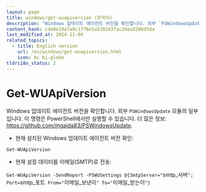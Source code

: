 ```yaml
---
layout: page
title: windows/get-wuapiversion (한국어)
description: "Windows 업데이트 에이전트 버전을 확인합니다. 외부 `PSWindowsUpdate` 모듈의 일부입니다."
content_hash: cda0e19a7a9c1776e5a5382d3fac24ea3286d3da
last_modified_at: 2024-11-04
related_topics:
  - title: English version
    url: /en/windows/get-wuapiversion.html
    icon: bi bi-globe
tldri18n_status: 2
---
```

# Get-WUApiVersion

Windows 업데이트 에이전트 버전을 확인합니다. 외부 `PSWindowsUpdate` 모듈의 일부입니다.
이 명령은 PowerShell에서만 실행할 수 있습니다.
더 많은 정보: <https://github.com/mgajda83/PSWindowsUpdate>.

- 현재 설치된 Windows 업데이트 에이전트 버전 확인:

`Get-WUApiVersion`

- 현재 설정 데이터를 이메일(SMTP)로 전송:

`Get-WUApiVersion -SendReport -PSWUSettings @{SmtpServer="`<span class="tldr-var badge badge-pill bg-dark-lm bg-white-dm text-white-lm text-dark-dm font-weight-bold">smtp_서버</span>`"; Port=`<span class="tldr-var badge badge-pill bg-dark-lm bg-white-dm text-white-lm text-dark-dm font-weight-bold">smtp_포트</span>` From="`<span class="tldr-var badge badge-pill bg-dark-lm bg-white-dm text-white-lm text-dark-dm font-weight-bold">이메일_보낸이</span>`" To="`<span class="tldr-var badge badge-pill bg-dark-lm bg-white-dm text-white-lm text-dark-dm font-weight-bold">이메일_받는이</span>`"}`
